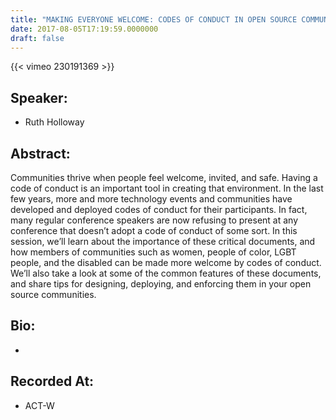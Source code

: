 ```yaml
---
title: "MAKING EVERYONE WELCOME: CODES OF CONDUCT IN OPEN SOURCE COMMUNITIES"
date: 2017-08-05T17:19:59.0000000
draft: false
---
```


{{< vimeo 230191369 >}}

## Speaker:

 - Ruth Holloway

## Abstract:

<p>Communities thrive when people feel welcome, invited, and safe. Having a code of conduct is an important tool in creating that environment. In the last few years, more and more technology events and communities have developed and deployed codes of conduct for their participants. In fact, many regular conference speakers are now refusing to present at any conference that doesn’t adopt a code of conduct of some sort. In this session, we’ll learn about the importance of these critical documents, and how members of communities such as women, people of color, LGBT people, and the disabled can be made more welcome by codes of conduct. We’ll also take a look at some of the common features of these documents, and share tips for designing, deploying, and enforcing them in your open source communities.</p>

## Bio:

 - 

## Recorded At:

 - ACT-W


